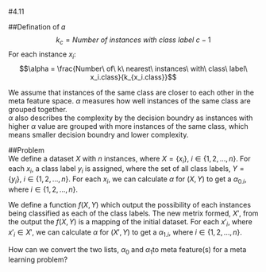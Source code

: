 #4.11

##Defination of 𝛼
$$k_c = Number\ of\ instances\ with\ class\ label\ c - 1 $$
For each instance $x_i$:  
$$\alpha = \frac{Number\ of\ k\ nearest\ instances\ with\ class\ label\ x_i.class}{k_{x_i.class}}$$  

We assume that instances of the same class are closer to each other in the meta feature space. $\alpha$ measures how well instances of the same class are grouped together.  
$\alpha$ also describes the complexity by the decision boundry as instances with higher $\alpha$ value are grouped with more instances of the same class, which means smaller decision boundry and lower complexity. 

##Problem  
We define a dataset $X$ with $n$ instances, where $X=\{x_i\},\ i\in \{1,2,...,n\}$. For each $x_i$, a class label $y_i$ is assigned, where the set of all class labels, $Y=\{y_i\},\ i\in \{1,2,...,n\}$. For each $x_i$, we can calculate $\alpha$ for $(X,Y)$ to get a  $\alpha_{0.i}$, where $i\in \{1,2,...,n\}$.

We define a function $f(X,Y)$ which output the possibility of each instances being classified as each of the class labels. The new metrix formed, $X'$, from the output the $f(X,Y)$ is a mapping of the initial dataset. For each $x'_i$, where $x'_i \in X'$, we can calculate $\alpha$ for $(X',Y)$ to get a $\alpha_{1.i}$, where $i\in \{1,2,...,n\}$. 

How can we convert the two lists, $\alpha_0$ and $\alpha_1$to meta feature(s) for a meta learning problem? 